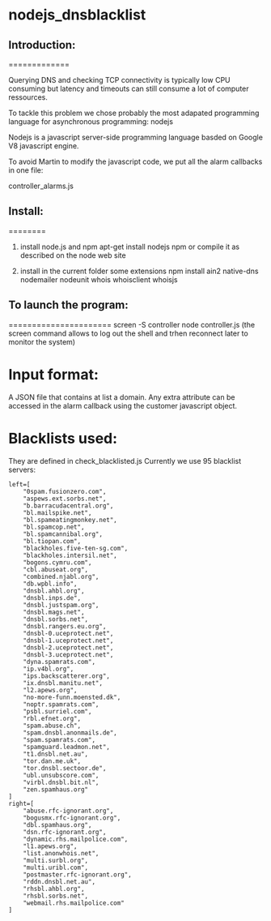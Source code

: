 # nodejs_dnsblacklist


## Introduction:
=============

Querying DNS and checking TCP connectivity is typically low CPU consuming but latency and timeouts can still consume a lot of computer ressources.

To tackle this problem we chose probably the most adapated programming language for asynchronous programming: nodejs

Nodejs is a javascript server-side programming language basded on Google V8 javascript engine.

To avoid Martin to modify the javascript code, we put all the alarm callbacks in one file:

controller_alarms.js


## Install:
========
1. install node.js and npm
apt-get install nodejs npm
or compile it as described on the node web site

1. install in the current folder some extensions
npm install ain2  native-dns  nodemailer  nodeunit  whois  whoisclient  whoisjs


## To launch the program:
======================
screen -S controller
node controller.js
(the screen command allows to log out the shell and trhen reconnect later to monitor the system)

Input format:
=============
A JSON file that contains at list a domain.
Any extra attribute can be accessed in the alarm callback using the customer javascript object.

Blacklists used:
===============
They are defined in check_blacklisted.js
Currently we use 95 blacklist servers:
```
left=[
    "0spam.fusionzero.com",
    "aspews.ext.sorbs.net",
    "b.barracudacentral.org",
    "bl.mailspike.net",
    "bl.spameatingmonkey.net",
    "bl.spamcop.net",
    "bl.spamcannibal.org",
    "bl.tiopan.com",
    "blackholes.five-ten-sg.com",
    "blackholes.intersil.net",
    "bogons.cymru.com",
    "cbl.abuseat.org",
    "combined.njabl.org",
    "db.wpbl.info",
    "dnsbl.ahbl.org",
    "dnsbl.inps.de",
    "dnsbl.justspam.org",
    "dnsbl.mags.net",
    "dnsbl.sorbs.net",
    "dnsbl.rangers.eu.org",
    "dnsbl-0.uceprotect.net",
    "dnsbl-1.uceprotect.net",
    "dnsbl-2.uceprotect.net",
    "dnsbl-3.uceprotect.net",
    "dyna.spamrats.com",
    "ip.v4bl.org",
    "ips.backscatterer.org",
    "ix.dnsbl.manitu.net",
    "l2.apews.org",
    "no-more-funn.moensted.dk",
    "noptr.spamrats.com",
    "psbl.surriel.com",
    "rbl.efnet.org",
    "spam.abuse.ch",
    "spam.dnsbl.anonmails.de",
    "spam.spamrats.com",
    "spamguard.leadmon.net",
    "t1.dnsbl.net.au",
    "tor.dan.me.uk",
    "tor.dnsbl.sectoor.de",
    "ubl.unsubscore.com",
    "virbl.dnsbl.bit.nl",
    "zen.spamhaus.org"
]
right=[
    "abuse.rfc-ignorant.org",
    "bogusmx.rfc-ignorant.org",
    "dbl.spamhaus.org",
    "dsn.rfc-ignorant.org",
    "dynamic.rhs.mailpolice.com",
    "l1.apews.org",
    "list.anonwhois.net",
    "multi.surbl.org",
    "multi.uribl.com",
    "postmaster.rfc-ignorant.org",
    "rddn.dnsbl.net.au",
    "rhsbl.ahbl.org",
    "rhsbl.sorbs.net",
    "webmail.rhs.mailpolice.com"
]
```